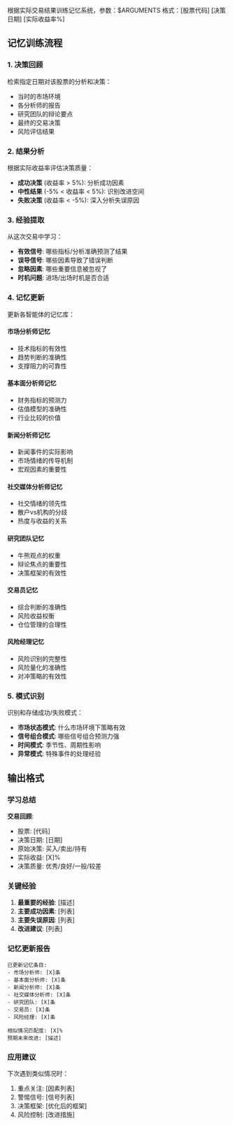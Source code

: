 根据实际交易结果训练记忆系统，参数：$ARGUMENTS
格式：[股票代码] [决策日期] [实际收益率%]

## 记忆训练流程

### 1. 决策回顾
检索指定日期对该股票的分析和决策：
- 当时的市场环境
- 各分析师的报告
- 研究团队的辩论要点
- 最终的交易决策
- 风险评估结果

### 2. 结果分析
根据实际收益率评估决策质量：
- **成功决策** (收益率 > 5%): 分析成功因素
- **中性结果** (-5% < 收益率 < 5%): 识别改进空间
- **失败决策** (收益率 < -5%): 深入分析失误原因

### 3. 经验提取
从这次交易中学习：
- **有效信号**: 哪些指标/分析准确预测了结果
- **误导信号**: 哪些因素导致了错误判断
- **忽略因素**: 哪些重要信息被忽视了
- **时机问题**: 进场/出场时机是否合适

### 4. 记忆更新
更新各智能体的记忆库：

#### 市场分析师记忆
- 技术指标的有效性
- 趋势判断的准确性
- 支撑阻力的可靠性

#### 基本面分析师记忆
- 财务指标的预测力
- 估值模型的准确性
- 行业比较的价值

#### 新闻分析师记忆
- 新闻事件的实际影响
- 市场情绪的传导机制
- 宏观因素的重要性

#### 社交媒体分析师记忆
- 社交情绪的领先性
- 散户vs机构的分歧
- 热度与收益的关系

#### 研究团队记忆
- 牛熊观点的权重
- 辩论焦点的重要性
- 决策框架的有效性

#### 交易员记忆
- 综合判断的准确性
- 风险收益权衡
- 仓位管理的合理性

#### 风险经理记忆
- 风险识别的完整性
- 风险量化的准确性
- 对冲策略的有效性

### 5. 模式识别
识别和存储成功/失败模式：
- **市场状态模式**: 什么市场环境下策略有效
- **信号组合模式**: 哪些信号组合预测力强
- **时间模式**: 季节性、周期性影响
- **异常模式**: 特殊事件的处理经验

## 输出格式

### 学习总结
**交易回顾**:
- 股票: [代码]
- 决策日期: [日期]
- 原始决策: 买入/卖出/持有
- 实际收益: [X]%
- 决策质量: 优秀/良好/一般/较差

### 关键经验
1. **最重要的经验**: [描述]
2. **主要成功因素**: [列表]
3. **主要失误原因**: [列表]
4. **改进建议**: [列表]

### 记忆更新报告
```
已更新记忆条目:
- 市场分析师: [X]条
- 基本面分析师: [X]条
- 新闻分析师: [X]条
- 社交媒体分析师: [X]条
- 研究团队: [X]条
- 交易员: [X]条
- 风险经理: [X]条

相似情况匹配度: [X]%
预期未来改进: [描述]
```

### 应用建议
下次遇到类似情况时：
1. 重点关注: [因素列表]
2. 警惕信号: [信号列表]
3. 决策框架: [优化后的框架]
4. 风险控制: [改进措施]